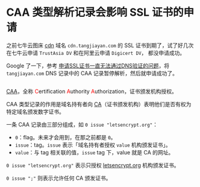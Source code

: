# CAA 类型解析记录会影响 SSL 证书的申请

之前七牛云图床 [cdn](https://en.wikipedia.org/wiki/Content\_delivery\_network) 域名 `cdn.tangjiayan.com` 的 SSL 证书到期了，试了好几次在七牛云申请 `TrustAsia DV` 和在阿里云申请 `Digicert DV`， 都没申请成功。

Google 了一下，参考 [申请SSL证书一直无法通过DNS验证的问题](https://www.tangruiping.com/post/ssl-certificate-dns.html)，将 `tangjiayan.com` DNS 记录中的 CAA 记录暂停解析，然后就申请成功了。

<figure><img src="https://cdn.tangjiayan.com/notes/default/CAA-record.png" alt=""><figcaption></figcaption></figure>

[CAA](https://en.wikipedia.org/wiki/DNS\_Certification\_Authority\_Authorization)，全称 <span style="color:red;">C</span>ertification <span style="color:red;">A</span>uthority <span style="color:red;">A</span>uthorization，证书颁发机构授权。

CAA 类型记录的作用是域名持有者向 [CA](https://en.wikipedia.org/wiki/Certificate\_authority)（证书颁发机构）表明他们是否有权为特定域名颁发数字证书。

一条 CAA 记录由三部分组成，如 `0 issue "letsencrypt.org"`：

* `0`：flag。未来才会用到，在那之前都是 `0`。
* `issue`：tag。`issue` 表示「域名持有者授权 `value` 机构颁发证书」。
* `value`：与 tag 相关联的值，`issue` tag 下，value 就是 CA 的网址。

`0 issue "letsencrypt.org"` 表示只授权 [letsencrypt.org](https://letsencrypt.org/) 机构颁发证书。

`0 issue ";"` 则表示允许任何 CA 颁发证书。
